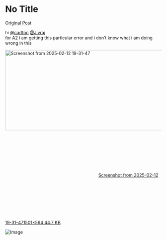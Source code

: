 # No Title

[Original Post](https://discourse.onlinedegree.iitm.ac.in/t/164277/157)

<p>hi <a class="mention" href="/u/carlton">@carlton</a> <a class="mention" href="/u/jivraj">@Jivraj</a><br>
for A2 i am getting this particular error and i don’t know what i am doing wrong in this<br>
<div class="lightbox-wrapper"><a class="lightbox" href="https://europe1.discourse-cdn.com/flex013/uploads/iitm/original/3X/4/6/463f25f29e9ac0e51e43914eb00cef2e89341c90.png" data-download-href="/uploads/short-url/a1qItFSCXcfheeTQHIxQNQK6b84.png?dl=1" title="Screenshot from 2025-02-12 19-31-47" rel="noopener nofollow ugc"><img src="https://europe1.discourse-cdn.com/flex013/uploads/iitm/optimized/3X/4/6/463f25f29e9ac0e51e43914eb00cef2e89341c90_2_690x259.png" alt="Screenshot from 2025-02-12 19-31-47" data-base62-sha1="a1qItFSCXcfheeTQHIxQNQK6b84" width="690" height="259" srcset="https://europe1.discourse-cdn.com/flex013/uploads/iitm/optimized/3X/4/6/463f25f29e9ac0e51e43914eb00cef2e89341c90_2_690x259.png, https://europe1.discourse-cdn.com/flex013/uploads/iitm/optimized/3X/4/6/463f25f29e9ac0e51e43914eb00cef2e89341c90_2_1035x388.png 1.5x, https://europe1.discourse-cdn.com/flex013/uploads/iitm/optimized/3X/4/6/463f25f29e9ac0e51e43914eb00cef2e89341c90_2_1380x518.png 2x" data-dominant-color="1B1B1B"><div class="meta"><svg class="fa d-icon d-icon-far-image svg-icon" aria-hidden="true"><use href="#far-image"></use></svg><span class="filename">Screenshot from 2025-02-12 19-31-47</span><span class="informations">1501×564 44.7 KB</span><svg class="fa d-icon d-icon-discourse-expand svg-icon" aria-hidden="true"><use href="#discourse-expand"></use></svg></div></a></div></p>

![Image](https://europe1.discourse-cdn.com/flex013/uploads/iitm/optimized/3X/4/6/463f25f29e9ac0e51e43914eb00cef2e89341c90_2_690x259.png)